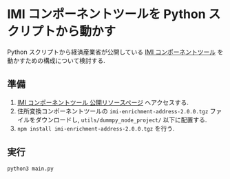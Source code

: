 # IMI コンポーネントツールを Python スクリプトから動かす

Python スクリプトから経済産業省が公開している [IMI コンポーネントツール](https://info.gbiz.go.jp/tools/imi_tools/index.html) を動かすための構成について検討する.  

## 準備

1. [IMI コンポーネントツール 公開リソースページ](https://info.gbiz.go.jp/tools/imi_tools/index.html) へアクセスする.
2. 住所変換コンポーネントツールの `imi-enrichment-address-2.0.0.tgz` ファイルをダウンロードし, `utils/dummpy_node_project/` 以下に配置する.
3. `npm install imi-enrichment-address-2.0.0.tgz` を行う.  

## 実行

`python3 main.py`  

